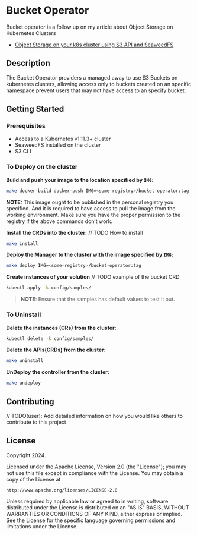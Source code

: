 # Bucket Operator

Bucket operator is a follow up on my article about Object Storage on Kubernetes Clusters

* [Object Storage on your k8s cluster using S3 API and SeaweedFS](https://medium.com/@jaferson123/object-storage-on-your-k8s-cluster-using-s3-api-and-seaweedfs-8aba0b34f520)

## Description

The Bucket Operator providers a managed away to use S3 Buckets on kubernetes clusters, allowing access only to buckets created on an specific namespace prevent users that may not have access to an specify bucket.

## Getting Started

### Prerequisites
- Access to a Kubernetes v1.11.3+ cluster
- SeaweedFS installed on the cluster
- S3 CLI

### To Deploy on the cluster
**Build and push your image to the location specified by `IMG`:**

```sh
make docker-build docker-push IMG=<some-registry>/bucket-operator:tag
```

**NOTE:** This image ought to be published in the personal registry you specified.
And it is required to have access to pull the image from the working environment.
Make sure you have the proper permission to the registry if the above commands don’t work.

**Install the CRDs into the cluster:**
// TODO How to install
```sh
make install
```

**Deploy the Manager to the cluster with the image specified by `IMG`:**

```sh
make deploy IMG=<some-registry>/bucket-operator:tag
```



**Create instances of your solution**
// TODO example of the bucket CRD
```sh
kubectl apply -k config/samples/
```

>**NOTE**: Ensure that the samples has default values to test it out.

### To Uninstall
**Delete the instances (CRs) from the cluster:**

```sh
kubectl delete -k config/samples/
```

**Delete the APIs(CRDs) from the cluster:**

```sh
make uninstall
```

**UnDeploy the controller from the cluster:**

```sh
make undeploy
```


## Contributing
// TODO(user): Add detailed information on how you would like others to contribute to this project

## License

Copyright 2024.

Licensed under the Apache License, Version 2.0 (the "License");
you may not use this file except in compliance with the License.
You may obtain a copy of the License at

    http://www.apache.org/licenses/LICENSE-2.0

Unless required by applicable law or agreed to in writing, software
distributed under the License is distributed on an "AS IS" BASIS,
WITHOUT WARRANTIES OR CONDITIONS OF ANY KIND, either express or implied.
See the License for the specific language governing permissions and
limitations under the License.

